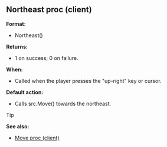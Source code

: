 ## Northeast proc (client)

**Format:**
+   Northeast()
<!-- -->
**Returns:**
+   1 on success; 0 on failure.
<!-- -->
**When:**
+   Called when the player presses the \"up-right\" key or cursor.
<!-- -->
**Default action:**
+   Calls src.Move() towards the northeast.

> [!TIP] 
> **See also:**
> +   [Move proc (client)](/ref/client/proc/Move.md) <!-- -->